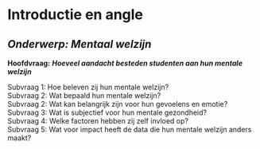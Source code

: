 # Introductie en angle

## _**Onderwerp: Mentaal welzijn**_

**Hoofdvraag:** _**Hoeveel aandacht besteden studenten aan hun mentale welzijn**_ 

Subvraag 1: Hoe beleven zij hun mentale welzijn?  
Subvraag 2: Wat bepaald hun mentale welzijn?  
Subvraag 2: Wat kan belangrijk zijn voor hun gevoelens en emotie?  
Subvraag 3: Wat is subjectief voor hun mentale gezondheid?  
Subvraag 4: Welke factoren hebben zij zelf invloed op?  
Subvraag 5: Wat voor impact heeft de data die hun mentale welzijn anders maakt?

